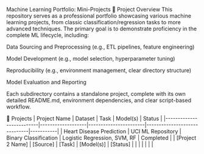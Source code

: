 Machine Learning Portfolio: Mini-Projects
🎯 Project Overview
This repository serves as a professional portfolio showcasing various machine learning projects, from classic classification/regression tasks to more advanced techniques. The primary goal is to demonstrate proficiency in the complete ML lifecycle, including:

Data Sourcing and Preprocessing (e.g., ETL pipelines, feature engineering)

Model Development (e.g., model selection, hyperparameter tuning)

Reproducibility (e.g., environment management, clear directory structure)

Model Evaluation and Reporting

Each subdirectory contains a standalone project, complete with its own detailed README.md, environment dependencies, and clear script-based workflow.

🚀 Projects
| Project Name             | Dataset           | Task                  | Model(s)                     | Status    |
|--------------------------|-------------------|-----------------------|------------------------------|-----------|
| Heart Disease Prediction | UCI ML Repository | Binary Classification | Logistic Regression, SVM, RF | Completed |
| [Project 2 Name]         | [Source]          | [Task]                | [Model(s)]                   | [Status]  |
|                          |                   |                       |                              |           |
